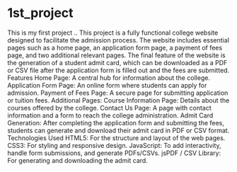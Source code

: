 # 1st_project
This is my first project ..
This project is a fully functional college website designed to facilitate the admission process. 
The website includes essential pages such as a home page, an application form page, a payment of fees page,
and two additional relevant pages. The final feature of the website is the generation of a student admit card,
which can be downloaded as a PDF or CSV file after the application form is filled out and the fees are submitted.
Features
Home Page: A central hub for information about the college.
Application Form Page: An online form where students can apply for admission.
Payment of Fees Page: A secure page for submitting application or tuition fees.
Additional Pages:
Course Information Page: Details about the courses offered by the college.
Contact Us Page: A page with contact information and a form to reach the college administration.
Admit Card Generation: After completing the application form and submitting the fees, students can generate and download their admit card in PDF or CSV format.
Technologies Used
HTML5: For the structure and layout of the web pages.
CSS3: For styling and responsive design.
JavaScript: To add interactivity, handle form submissions, and generate PDFs/CSVs.
jsPDF / CSV Library: For generating and downloading the admit card.

